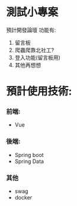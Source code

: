 # 測試小專案
預計開發論壇
功能有:
1. 留言板
2. 爬蟲爬靠北社工?
3. 登入功能(留言板用)
4. 其他再想想

# 預計使用技術:
### 前端:
* Vue
### 後端:
* Spring boot
* Spring Data

### 其他
* swag
* docker